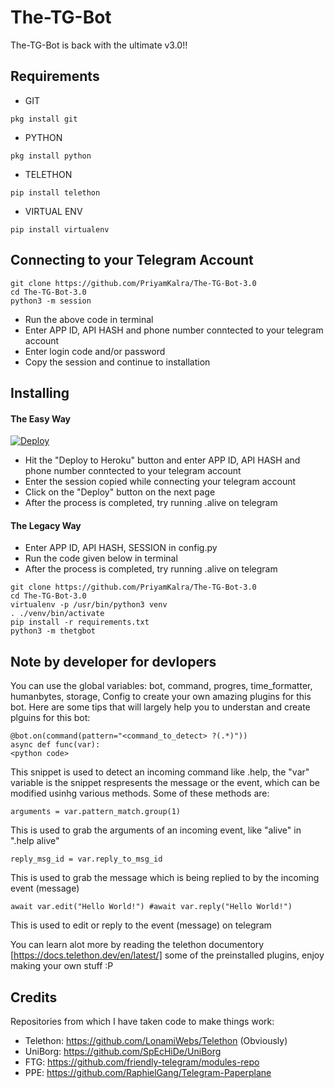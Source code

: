 # The-TG-Bot

The-TG-Bot is back with the ultimate v3.0!!

## Requirements
* GIT
```
pkg install git
```
* PYTHON
```
pkg install python
```
* TELETHON
```
pip install telethon
```
* VIRTUAL ENV
```
pip install virtualenv
```

## Connecting to your Telegram Account
```
git clone https://github.com/PriyamKalra/The-TG-Bot-3.0
cd The-TG-Bot-3.0
python3 -m session
```
* Run the above code in terminal
* Enter APP ID, API HASH and phone number conntected to your telegram account
* Enter login code and/or password
* Copy the session and continue to installation

## Installing

#### The Easy Way
[![Deploy](https://www.herokucdn.com/deploy/button.svg)](https://heroku.com/deploy)

* Hit the "Deploy to Heroku" button and enter APP ID, API HASH and phone number conntected to your telegram account
* Enter the session copied while connecting your telegram account
* Click on the "Deploy" button on the next page
* After the process is completed, try running .alive on telegram

#### The Legacy Way
* Enter APP ID, API HASH, SESSION in config.py
* Run the code given below in terminal
* After the process is completed, try running .alive on telegram

```
git clone https://github.com/PriyamKalra/The-TG-Bot-3.0
cd The-TG-Bot-3.0
virtualenv -p /usr/bin/python3 venv
. ./venv/bin/activate
pip install -r requirements.txt
python3 -m thetgbot
```

## Note by developer for devlopers
You can use the global variables: bot, command, progres, time_formatter, humanbytes, storage, Config to create your own amazing plugins for this bot.
Here are some tips that will largely help you to understan and create plguins for this bot:

```
@bot.on(command(pattern="<command_to_detect> ?(.*)"))
async def func(var):
<python code>
```
This snippet is used to detect an incoming command like .help, the "var" variable is the snippet respresents the message or the event, which can be modified usinhg various methods. Some of these methods are:

```
arguments = var.pattern_match.group(1)
```
This is used to grab the arguments of an incoming event, like "alive" in ".help alive"

```
reply_msg_id = var.reply_to_msg_id
```
This is used to grab the message which is being replied to by the incoming event (message)

```
await var.edit("Hello World!") #await var.reply("Hello World!")
```
This is used to edit or reply to the event (message) on telegram

You can learn alot more by reading the telethon documentory [https://docs.telethon.dev/en/latest/] some of the preinstalled plugins, enjoy making your own stuff :P


## Credits
Repositories from which I have taken code to make things work:
* Telethon: https://github.com/LonamiWebs/Telethon (Obviously)
* UniBorg: https://github.com/SpEcHiDe/UniBorg
* FTG: https://github.com/friendly-telegram/modules-repo
* PPE: https://github.com/RaphielGang/Telegram-Paperplane
